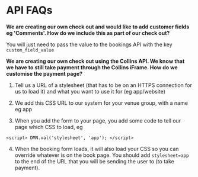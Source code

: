 # API FAQs

**We are creating our own check out and would like to add customer fields eg 'Comments'. How do we include this as part of our check out?**

You will just need to pass the value to the bookings API with the key `custom_field_value`

**We are creating our own check out using the Collins API. We know that we have to still take payment through the Collins iFrame. How do we customise the payment page?**

1. Tell us a URL of a stylesheet (that has to be on an HTTPS connection for us to load it) and what you want to use it for (eg app/website)

2. We add this CSS URL to our system for your venue group, with a name eg app

3. When you add the form to your page, you add some code to tell our page which CSS to load, eg

`<script>
  DMN.val('stylesheet', 'app');
  </script>`

4. When the booking form loads, it will also load your CSS so you can override whatever is on the book page. You should add `stylesheet=app` to the end of the URL that you will be sending the user to (to take payment).

